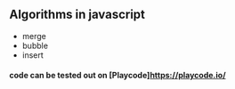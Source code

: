 ## Algorithms in javascript

- merge
- bubble
- insert

#### code can be tested out on  [Playcode]https://playcode.io/

